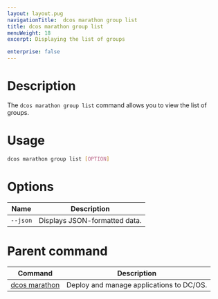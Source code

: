 ```yaml
---
layout: layout.pug
navigationTitle:  dcos marathon group list
title: dcos marathon group list
menuWeight: 18
excerpt: Displaying the list of groups

enterprise: false
---
```



# Description

The `dcos marathon group list` command allows you to view the list of groups.

# Usage

```bash
dcos marathon group list [OPTION]
```

# Options

| Name |  Description |
|---------|-------------|
| `--json`   |  Displays JSON-formatted data. |

# Parent command

| Command | Description |
|---------|-------------|
| [dcos marathon](/1.12/cli/command-reference/dcos-marathon/) | Deploy and manage applications to DC/OS. |

